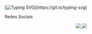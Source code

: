 [![Typing SVG](https://readme-typing-svg.herokuapp.com/?color=1C82AD&size=40&center=true&vCenter=true&width=1000&lines=Olá!+Meu+nome+é+David+Cauã!+👋;Tenho+17+anos.;Eu+curso+Redes+De+Computadores.)](https://git.io/typing-svg)

Redes Sociais
  <div align="center"> 
    <a href="https://www.instagram.com/__davizzin___/"><img src="https://img.shields.io/badge/-Instagram-%23E4405F?style=for-the-badge&logo=instagram&logoColor=white"</a>
    <a href="https://www.linkedin.com/in/david-cauã-moura-bandeira-76a5b732a/"><img src="https://img.shields.io/badge/LinkedIn-0077B5?style=for-the-badge&logo=linkedin&logoColor=white"</a>
  </div>
